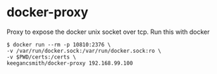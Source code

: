 # docker-proxy

Proxy to expose the docker unix socket over tcp. Run this with docker

    $ docker run --rm -p 10810:2376 \
    -v /var/run/docker.sock:/var/run/docker.sock:ro \
    -v $PWD/certs:/certs \
    keegancsmith/docker-proxy 192.168.99.100
